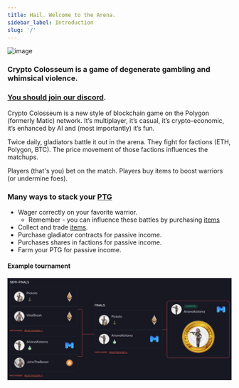 ```yaml
---
title: Hail. Welcome to the Arena.
sidebar_label: Introduction
slug: '/'
---
```


![image](https://uploads-ssl.webflow.com/5fc6691ec3cdff8aee4f3b45/5fcb712f54f899f235ffaedf_Dragons%201.png)

### Crypto Colosseum is a game of degenerate gambling and <br /> whimsical violence.

### [You should join our discord](https://discord.gg/Z2S3EtQKCn).

Crypto Colosseum is a new style of blockchain game on the Polygon (formerly Matic) network. It’s multiplayer, it’s casual, it’s crypto-economic, it’s enhanced by AI and (most importantly) it’s fun.

Twice daily, gladiators battle it out in the arena. They fight for factions (ETH, Polygon, BTC). The price movement of those factions influences the matchups.

Players (that's you) bet on the match. Players buy items to boost warriors (or undermine foes).

### Many ways to stack your [PTG](./economy/prestige_token)

* Wager correctly on your favorite warrior.
    * Remember - you can influence these battles by purchasing [items](./game_mechanics/items)
* Collect and trade [items](./game_mechanics/items).
* Purchase gladiator contracts for passive income.
* Purchases shares in factions for passive income.
* Farm your PTG for passive income.


#### Example tournament

![image](bracket.png)
